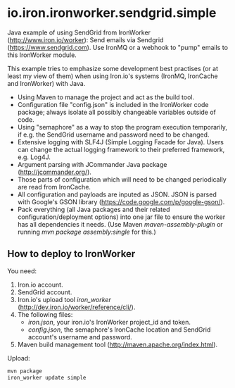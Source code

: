 io.iron.ironworker.sendgrid.simple
==================================

Java example of using SendGrid from IronWorker (http://www.iron.io/worker): Send emails via Sendgrid (https://www.sendgrid.com). Use IronMQ or a webhook to "pump" emails to this IronWorker module.

This example tries to emphasize some development best practises (or at least my view of them) when using Iron.io's systems (IronMQ, IronCache and IronWorker) with Java.

* Using Maven to manage the project and act as the build tool.
* Configuration file "config.json" is included in the IronWorker code package; always isolate all possibly changeable variables outside of code.
* Using "semaphore" as a way to stop the program execution temporarily, if e.g. the SendGrid username and password need to be changed.
* Extensive logging with SLF4J (Simple Logging Facade for Java). Users can change the actual logging framework to their preferred framework, e.g. Log4J.
* Argument parsing with JCommander Java package (http://jcommander.org/).
* Those parts of configuration which will need to be changed periodically are read from IronCache.
* All configuration and payloads are inputed as JSON. JSON is parsed with Google's GSON library (https://code.google.com/p/google-gson/).
* Pack everything (all Java packages and their related configuration/deployment options) into one jar file to ensure the worker has all dependencies it needs. (Use Maven *maven-assembly-plugin* or running *mvn package assembly:single* for this.)

How to deploy to IronWorker
---------------------------

You need:

1. Iron.io account.
2. SendGrid account.
3. Iron.io's upload tool *iron_worker* (http://dev.iron.io/worker/reference/cli/).
4. The following files:
	* *iron.json*, your iron.io's IronWorker project_id and token.
	* *config.json*, the semaphore's IronCache location and SendGrid account's username and password.
5. Maven build management tool (http://maven.apache.org/index.html).

Upload:

```bash
mvn package
iron_worker update simple
```

